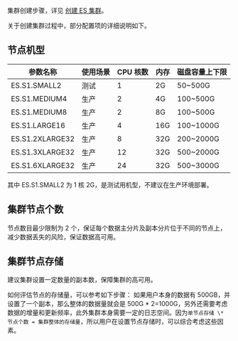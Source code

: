集群创建步骤，详见 [创建 ES 集群](https://cloud.tencent.com/document/product/845/17145)。

关于创建集群过程中，部分配置项的详细说明如下。

## 节点机型

| 参数名称 | 使用场景 | CPU 核数 | 内存 | 磁盘容量上下限 |
|---------|---------|---------|---------|---------|
| ES.S1.SMALL2 | 测试 | 1 |	2G|	50~500G |
| ES.S1.MEDIUM4	| 生产 | 2 |	4G | 100~500G |
| ES.S1.MEDIUM8	| 生产 |2 |	8G | 100~500G |
| ES.S1.LARGE16	| 生产 |4	| 16G | 100~1000G |
| ES.S1.2XLARGE32	| 生产 |8 |	32G | 200~2000G |
| ES.S1.3XLARGE32	| 生产 |12 |	32G | 500~2000G |
| ES.S1.6XLARGE32	| 生产 |24 |	32G	| 500~3000G |

其中 ES.S1.SMALL2 为 1 核 2G，是测试用机型，不建议在生产环境部署。

## 集群节点个数
节点数目最少限制为 2 个，保证每个数据主分片及副本分片位于不同的节点上，减少数据丢失的风险，保证数据高可用。

## 集群节点存储
建议集群设置一定数量的副本数，保障集群的高可用。

如何评估节点的存储量，可以参考如下步骤：
如果用户本身的数据有 500GB，并设置了一个副本，那么整体的数据量就会是 500G \* 2=1000G，另外还需要考虑数据的增量和更新频率，此外集群本身需要一定的日志空间。因为`单节点存储 \* 节点个数 = 集群整体的存储量`，所以用户在设置节点存储时，可以综合考虑这些因素。

